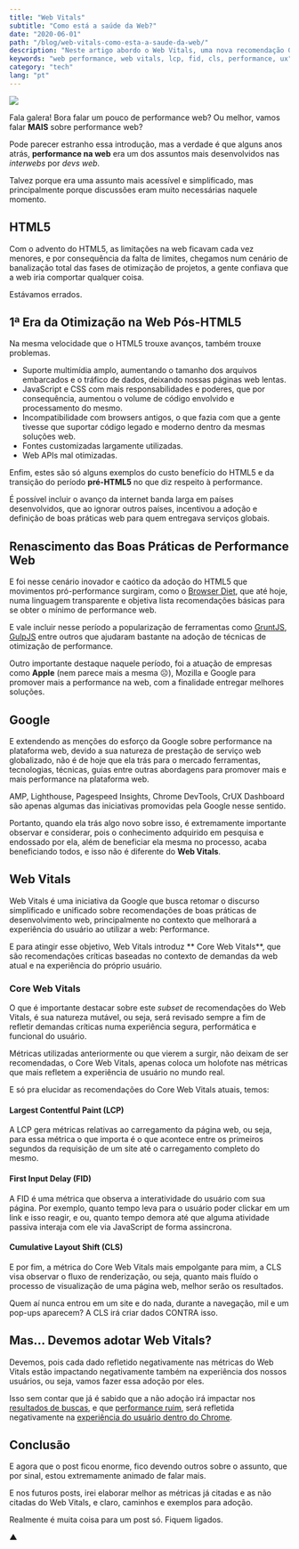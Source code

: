 ```yaml
---
title: "Web Vitals"
subtitle: "Como está a saúde da Web?"
date: "2020-06-01"
path: "/blog/web-vitals-como-esta-a-saude-da-web/"
description: "Neste artigo abordo o Web Vitals, uma nova recomendação Google para otimização de experiência de usuário e performance web"
keywords: "web performance, web vitals, lcp, fid, cls, performance, ux"
category: "tech"
lang: "pt"
---
```


<img src="https://user-images.githubusercontent.com/1680157/83339302-e9416480-a2a2-11ea-9baa-b0807eef0c23.png" style="box-shadow: none;" />

Fala galera! Bora falar um pouco de performance web? Ou melhor, vamos falar **MAIS** sobre performance web?

Pode parecer estranho essa introdução, mas a verdade é que alguns anos atrás, **performance na web** era um dos assuntos mais desenvolvidos nas _interwebs_ por _devs web_.

Talvez porque era uma assunto mais acessível e simplificado, mas principalmente porque discussões eram muito necessárias naquele momento.

## HTML5

Com o advento do HTML5, as limitações na web ficavam cada vez menores, e por consequência da falta de limites, chegamos num cenário de banalização total das fases de otimização de projetos, a gente confiava que a web iria comportar qualquer coisa.

Estávamos errados.

## 1ª Era da Otimização na Web Pós-HTML5

Na mesma velocidade que o HTML5 trouxe avanços, também trouxe problemas.

- Suporte multimídia amplo, aumentando o tamanho dos arquivos embarcados e o tráfico de dados, deixando nossas páginas web lentas.
- JavaScript e CSS com mais responsabilidades e poderes, que por consequência, aumentou o volume de código envolvido e processamento do mesmo.
- Incompatibilidade com browsers antigos, o que fazia com que a gente tivesse que suportar código legado e moderno dentro da mesmas soluções web.
- Fontes customizadas largamente utilizadas.
- Web APIs mal otimizadas.

Enfim, estes são só alguns exemplos do custo benefício do HTML5 e da transição do período **pré-HTML5** no que diz respeito à performance.

É possível incluir o avanço da internet banda larga em países desenvolvidos, que ao ignorar outros países, incentivou a adoção e definição de boas práticas web para quem entregava serviços globais.

## Renascimento das Boas Práticas de Performance Web

E foi nesse cenário inovador e caótico da adoção do HTML5 que movimentos pró-performance surgiram, como o [Browser Diet](https://browserdiet.com/), que até hoje, numa linguagem transparente e objetiva lista recomendações básicas para se obter o mínimo de performance web.

E vale incluir nesse período a popularização de ferramentas como [GruntJS](https://gruntjs.com/), [GulpJS](https://gulpjs.com/) entre outros que ajudaram bastante na adoção de técnicas de otimização de performance.

Outro importante destaque naquele período, foi a atuação de empresas como **Apple** (nem parece mais a mesma ☹️), Mozilla e Google para promover mais a performance na web, com a finalidade entregar melhores soluções.

## Google

E extendendo as menções do esforço da Google sobre performance na plataforma web, devido a sua natureza de prestação de serviço web globalizado, não é de hoje que ela trás para o mercado ferramentas, tecnologias, técnicas, guias entre outras abordagens para promover mais e mais performance na plataforma web.

AMP, Lighthouse, Pagespeed Insights, Chrome DevTools, CrUX Dashboard são apenas algumas das iniciativas promovidas pela Google nesse sentido.

Portanto, quando ela trás algo novo sobre isso, é extremamente importante observar e considerar, pois o conhecimento adquirido em pesquisa e endossado por ela, além de beneficiar ela mesma no processo, acaba beneficiando todos, e isso não é diferente do **Web Vitals**.

## Web Vitals

Web Vitals é uma iniciativa da Google que busca retomar o discurso simplificado e unificado sobre recomendações de boas práticas de desenvolvimento web, principalmente no contexto que melhorará a experiência do usuário ao utilizar a web: Performance.

E para atingir esse objetivo, Web Vitals introduz ** Core Web Vitals**, que são recomendações críticas baseadas no contexto de demandas da web atual e na experiência do próprio usuário.

### Core Web Vitals

O que é importante destacar sobre este _subset_ de recomendações do Web Vitals, é sua natureza mutável, ou seja, será revisado sempre a fim de refletir demandas críticas numa experiência segura, performática e funcional do usuário.

Métricas utilizadas anteriormente ou que vierem a surgir, não deixam de ser recomendadas, o Core Web Vitals, apenas coloca um holofote nas métricas que mais refletem a experiência de usuário no mundo real.

E só pra elucidar as recomendações do Core Web Vitals atuais, temos:

#### Largest Contentful Paint (LCP)

A LCP gera métricas relativas ao carregamento da página web, ou seja, para essa métrica o que importa é o que acontece entre os primeiros segundos da requisição de um site até o carregamento completo do mesmo.

#### First Input Delay (FID)

A FID é uma métrica que observa a interatividade do usuário com sua página. Por exemplo, quanto tempo leva para o usuário poder clickar em um link e isso reagir, e ou, quanto tempo demora até que alguma atividade passiva interaja com ele via JavaScript de forma assincrona.

#### Cumulative Layout Shift (CLS)

E por fim, a métrica do Core Web Vitals mais empolgante para mim, a CLS visa observar o fluxo de renderização, ou seja, quanto mais fluído o processo de visualização de uma página web, melhor serão os resultados.

Quem aí nunca entrou em um site e do nada, durante a navegação, mil e um pop-ups aparecem? A CLS irá criar dados CONTRA isso.

## Mas… Devemos adotar Web Vitals?

Devemos, pois cada dado refletido negativamente nas métricas do Web Vitals estão impactando negativamente também na experiência dos nossos usuários, ou seja, vamos fazer essa adoção por eles.

Isso sem contar que já é sabido que a não adoção irá impactar nos [resultados de buscas](https://venturebeat.com/2020/05/28/google-search-ranking-factor-web-vitals-2021/), e que [performance ruim](https://twitter.com/addyosmani/status/1263983302181969920?s=21), será refletida negativamente na [experiência do usuário dentro do Chrome](https://techcrunch.com/2019/11/11/google-chrome-to-identify-and-label-slow-websites/).

## Conclusão

E agora que o post ficou enorme, fico devendo outros sobre o assunto, que por sinal, estou extremamente animado de falar mais.

E nos futuros posts, irei elaborar melhor as métricas já citadas e as não citadas do Web Vitals, e claro, caminhos e exemplos para adoção.

Realmente é muita coisa para um post só. Fiquem ligados.

▲
